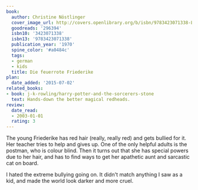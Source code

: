 ```yaml
---
book:
  author: Christine Nöstlinger
  cover_image_url: http://covers.openlibrary.org/b/isbn/9783423071338-L.jpg
  goodreads: '296394'
  isbn10: '3423071338'
  isbn13: '9783423071338'
  publication_year: '1970'
  spine_color: '#a0484c'
  tags:
  - german
  - kids
  title: Die feuerrote Friederike
plan:
  date_added: '2015-07-02'
related_books:
- book: j-k-rowling/harry-potter-and-the-sorcerers-stone
  text: Hands-down the better magical redheads.
review:
  date_read:
  - 2003-01-01
  rating: 3
---
```


The young Friederike has red hair (really, really red) and gets bullied for it. Her teacher tries to help and gives up.
One of the only helpful adults is the postman, who is colour blind. Then it turns out that she has special powers due to
her hair, and has to find ways to get her apathetic aunt and sarcastic cat on board.

I hated the extreme bullying going on. It didn't match anything I saw as a kid, and made the world look darker and
more cruel.
